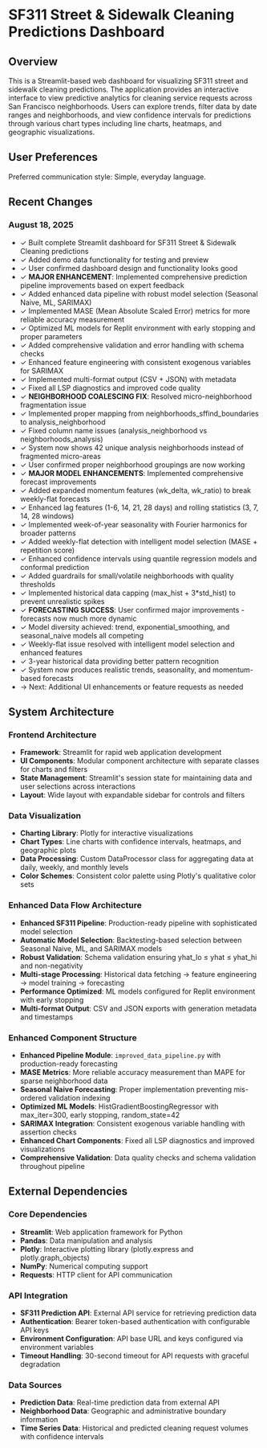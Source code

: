 # SF311 Street & Sidewalk Cleaning Predictions Dashboard

## Overview

This is a Streamlit-based web dashboard for visualizing SF311 street and sidewalk cleaning predictions. The application provides an interactive interface to view predictive analytics for cleaning service requests across San Francisco neighborhoods. Users can explore trends, filter data by date ranges and neighborhoods, and view confidence intervals for predictions through various chart types including line charts, heatmaps, and geographic visualizations.

## User Preferences

Preferred communication style: Simple, everyday language.

## Recent Changes

### August 18, 2025
- ✓ Built complete Streamlit dashboard for SF311 Street & Sidewalk Cleaning predictions
- ✓ Added demo data functionality for testing and preview
- ✓ User confirmed dashboard design and functionality looks good
- ✓ **MAJOR ENHANCEMENT**: Implemented comprehensive prediction pipeline improvements based on expert feedback
- ✓ Added enhanced data pipeline with robust model selection (Seasonal Naive, ML, SARIMAX)
- ✓ Implemented MASE (Mean Absolute Scaled Error) metrics for more reliable accuracy measurement
- ✓ Optimized ML models for Replit environment with early stopping and proper parameters
- ✓ Added comprehensive validation and error handling with schema checks
- ✓ Enhanced feature engineering with consistent exogenous variables for SARIMAX
- ✓ Implemented multi-format output (CSV + JSON) with metadata
- ✓ Fixed all LSP diagnostics and improved code quality
- ✓ **NEIGHBORHOOD COALESCING FIX**: Resolved micro-neighborhood fragmentation issue
- ✓ Implemented proper mapping from neighborhoods_sffind_boundaries to analysis_neighborhood
- ✓ Fixed column name issues (analysis_neighborhood vs neighborhoods_analysis)
- ✓ System now shows 42 unique analysis neighborhoods instead of fragmented micro-areas
- ✓ User confirmed proper neighborhood groupings are now working
- ✓ **MAJOR MODEL ENHANCEMENTS**: Implemented comprehensive forecast improvements
- ✓ Added expanded momentum features (wk_delta, wk_ratio) to break weekly-flat forecasts  
- ✓ Enhanced lag features (1-6, 14, 21, 28 days) and rolling statistics (3, 7, 14, 28 windows)
- ✓ Implemented week-of-year seasonality with Fourier harmonics for broader patterns
- ✓ Added weekly-flat detection with intelligent model selection (MASE + repetition score)
- ✓ Enhanced confidence intervals using quantile regression models and conformal prediction
- ✓ Added guardrails for small/volatile neighborhoods with quality thresholds
- ✓ Implemented historical data capping (max_hist + 3*std_hist) to prevent unrealistic spikes
- ✓ **FORECASTING SUCCESS**: User confirmed major improvements - forecasts now much more dynamic
- ✓ Model diversity achieved: trend, exponential_smoothing, and seasonal_naive models all competing
- ✓ Weekly-flat issue resolved with intelligent model selection and enhanced features
- ✓ 3-year historical data providing better pattern recognition
- ✓ System now produces realistic trends, seasonality, and momentum-based forecasts
- → Next: Additional UI enhancements or feature requests as needed

## System Architecture

### Frontend Architecture
- **Framework**: Streamlit for rapid web application development
- **UI Components**: Modular component architecture with separate classes for charts and filters
- **State Management**: Streamlit's session state for maintaining data and user selections across interactions
- **Layout**: Wide layout with expandable sidebar for controls and filters

### Data Visualization
- **Charting Library**: Plotly for interactive visualizations
- **Chart Types**: Line charts with confidence intervals, heatmaps, and geographic plots
- **Data Processing**: Custom DataProcessor class for aggregating data at daily, weekly, and monthly levels
- **Color Schemes**: Consistent color palette using Plotly's qualitative color sets

### Enhanced Data Flow Architecture
- **Enhanced SF311 Pipeline**: Production-ready pipeline with sophisticated model selection
- **Automatic Model Selection**: Backtesting-based selection between Seasonal Naive, ML, and SARIMAX models
- **Robust Validation**: Schema validation ensuring yhat_lo ≤ yhat ≤ yhat_hi and non-negativity
- **Multi-stage Processing**: Historical data fetching → feature engineering → model training → forecasting
- **Performance Optimized**: ML models configured for Replit environment with early stopping
- **Multi-format Output**: CSV and JSON exports with generation metadata and timestamps

### Enhanced Component Structure
- **Enhanced Pipeline Module**: `improved_data_pipeline.py` with production-ready forecasting
- **MASE Metrics**: More reliable accuracy measurement than MAPE for sparse neighborhood data  
- **Seasonal Naive Forecasting**: Proper implementation preventing mis-ordered validation indexing
- **Optimized ML Models**: HistGradientBoostingRegressor with max_iter=300, early stopping, random_state=42
- **SARIMAX Integration**: Consistent exogenous variable handling with assertion checks
- **Enhanced Chart Components**: Fixed all LSP diagnostics and improved visualizations
- **Comprehensive Validation**: Data quality checks and schema validation throughout pipeline

## External Dependencies

### Core Dependencies
- **Streamlit**: Web application framework for Python
- **Pandas**: Data manipulation and analysis
- **Plotly**: Interactive plotting library (plotly.express and plotly.graph_objects)
- **NumPy**: Numerical computing support
- **Requests**: HTTP client for API communication

### API Integration
- **SF311 Prediction API**: External API service for retrieving prediction data
- **Authentication**: Bearer token-based authentication with configurable API keys
- **Environment Configuration**: API base URL and keys configured via environment variables
- **Timeout Handling**: 30-second timeout for API requests with graceful degradation

### Data Sources
- **Prediction Data**: Real-time prediction data from external API
- **Neighborhood Data**: Geographic and administrative boundary information
- **Time Series Data**: Historical and predicted cleaning request volumes with confidence intervals